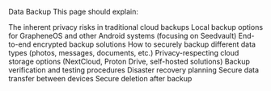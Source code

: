 Data Backup
This page should explain:

The inherent privacy risks in traditional cloud backups
Local backup options for GrapheneOS and other Android systems (focusing on Seedvault)
End-to-end encrypted backup solutions
How to securely backup different data types (photos, messages, documents, etc.)
Privacy-respecting cloud storage options (NextCloud, Proton Drive, self-hosted solutions)
Backup verification and testing procedures
Disaster recovery planning
Secure data transfer between devices
Secure deletion after backup